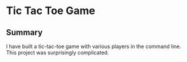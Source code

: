 # Tic Tac Toe Game

## Summary
I have built a tic-tac-toe game with various players in the command line. This project was surprisingly complicated.